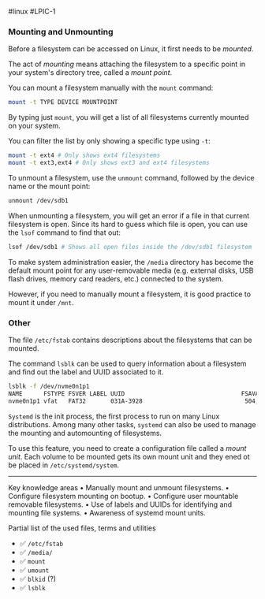 #linux #LPIC-1 

### Mounting and Unmounting
Before a filesystem can be accessed on Linux, it first needs to be *mounted*.

The act of *mounting* means attaching the filesystem to a specific point in your system's directory tree, called a *mount point*.

You can mount a filesystem manually with the `mount` command:

```bash
mount -t TYPE DEVICE MOUNTPOINT
```
By typing just `mount`, you will get a list of all filesystems currently mounted on your system.

You can filter the list by only showing a specific type using `-t`:

```bash
mount -t ext4 # Only shows ext4 filesystems
mount -t ext3,ext4 # Only shows ext3 and ext4 filesystems
```

To unmount a filesystem, use the `unmount` command, followed by the device name or the mount point:

```bash
unmount /dev/sdb1
```
When unmounting a filesystem, you will get an error if a file in that current filesystem is open. Since its hard to guess which file is open, you can use the `lsof` command to find that out:

```bash
lsof /dev/sdb1 # Shows all open files inside the /dev/sdb1 filesystem
```
To make system administration easier, the `/media` directory has become the default mount point for any user-removable media (e.g. external disks, USB flash drives, memory card readers, etc.) connected to the system.

However, if you need to manually mount a filesystem, it is good practice to mount it under `/mnt`.

### Other
The file `/etc/fstab` contains descriptions about the filesystems that can be mounted.

The command `lsblk` can be used to query information about a filesystem and find out the label and UUID associated to it.

```bash
lsblk -f /dev/nvme0n1p1
NAME      FSTYPE FSVER LABEL UUID                                 FSAVAIL FSUSE% MOUNTPOINTS
nvme0n1p1 vfat   FAT32       031A-3928                             504,9M     1% /boot/efi

```
`Systemd` is the init process, the first process to run on many Linux distributions. Among many other tasks, `systemd` can also be used to manage the mounting and automounting of filesystems.

To use this feature, you need to create a configuration file called a *mount unit*. Each volume to be mounted gets its own mount unit and they ened ot be placed in `/etc/systemd/system`.

---

Key knowledge areas
• Manually mount and unmount filesystems.
• Configure filesystem mounting on bootup.
• Configure user mountable removable filesystems.
• Use of labels and UUIDs for identifying and mounting file systems.
• Awareness of systemd mount units.

Partial list of the used files, terms and utilities
- ✅ `/etc/fstab`
- ✅ `/media/`
- ✅ `mount`
- ✅ `umount`
- ✅ `blkid` (?)
- ✅ `lsblk`